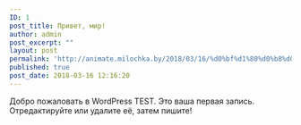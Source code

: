 ```yaml
---
ID: 1
post_title: Привет, мир!
author: admin
post_excerpt: ""
layout: post
permalink: 'http://animate.milochka.by/2018/03/16/%d0%bf%d1%80%d0%b8%d0%b2%d0%b5%d1%82-%d0%bc%d0%b8%d1%80/'
published: true
post_date: 2018-03-16 12:16:20
---
```

Добро пожаловать в WordPress TEST. Это ваша первая запись. Отредактируйте или удалите её, затем пишите!

